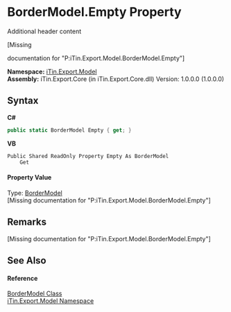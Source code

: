 # BorderModel.Empty Property 
Additional header content 

\[Missing <summary> documentation for "P:iTin.Export.Model.BorderModel.Empty"\]

**Namespace:**&nbsp;<a href="ef57ffcc-e95e-b212-5a46-9aa6f5a3511f">iTin.Export.Model</a><br />**Assembly:**&nbsp;iTin.Export.Core (in iTin.Export.Core.dll) Version: 1.0.0.0 (1.0.0.0)

## Syntax

**C#**<br />
``` C#
public static BorderModel Empty { get; }
```

**VB**<br />
``` VB
Public Shared ReadOnly Property Empty As BorderModel
	Get
```


#### Property Value
Type: <a href="04b726f1-3702-1320-afb3-9b21f7a89f67">BorderModel</a><br />\[Missing <value> documentation for "P:iTin.Export.Model.BorderModel.Empty"\]

## Remarks
\[Missing <remarks> documentation for "P:iTin.Export.Model.BorderModel.Empty"\]

## See Also


#### Reference
<a href="04b726f1-3702-1320-afb3-9b21f7a89f67">BorderModel Class</a><br /><a href="ef57ffcc-e95e-b212-5a46-9aa6f5a3511f">iTin.Export.Model Namespace</a><br />